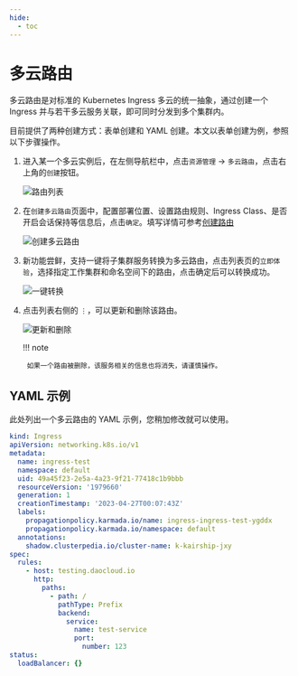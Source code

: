 ```yaml
---
hide:
  - toc
---
```


# 多云路由

多云路由是对标准的 Kubernetes Ingress 多云的统一抽象，通过创建一个 Ingress 并与若干多云服务关联，即可同时分发到多个集群内。

目前提供了两种创建方式：表单创建和 YAML 创建。本文以表单创建为例，参照以下步骤操作。

1. 进入某一个多云实例后，在左侧导航栏中，点击`资源管理` -> `多云路由`，点击右上角的`创建`按钮。

    ![路由列表](https://docs.daocloud.io/daocloud-docs-images/docs/kairship/images/create-ingress01.png)

2. 在`创建多云路由`页面中，配置部署位置、设置路由规则、Ingress Class、是否开启会话保持等信息后，点击`确定`。填写详情可参考[创建路由](../../kpanda/user-guide/network/create-ingress.md)

    ![创建多云路由](https://docs.daocloud.io/daocloud-docs-images/docs/kairship/images/create-ingress02.png)

3. 新功能尝鲜，支持一键将子集群服务转换为多云路由，点击列表页的`立即体验`，选择指定工作集群和命名空间下的路由，点击确定后可以转换成功。

    ![一键转换](https://docs.daocloud.io/daocloud-docs-images/docs/kairship/images/create-ingress03.png)

4. 点击列表右侧的 `⋮`，可以更新和删除该路由。

    ![更新和删除](https://docs.daocloud.io/daocloud-docs-images/docs/kairship/images/create-ingress04.png)

    !!! note

        如果一个路由被删除，该服务相关的信息也将消失，请谨慎操作。

## YAML 示例

此处列出一个多云路由的 YAML 示例，您稍加修改就可以使用。

```yaml
kind: Ingress
apiVersion: networking.k8s.io/v1
metadata:
  name: ingress-test
  namespace: default
  uid: 49a45f23-2e5a-4a23-9f21-77418c1b9bbb
  resourceVersion: '1979660'
  generation: 1
  creationTimestamp: '2023-04-27T00:07:43Z'
  labels:
    propagationpolicy.karmada.io/name: ingress-ingress-test-ygddx
    propagationpolicy.karmada.io/namespace: default
  annotations:
    shadow.clusterpedia.io/cluster-name: k-kairship-jxy
spec:
  rules:
    - host: testing.daocloud.io
      http:
        paths:
          - path: /
            pathType: Prefix
            backend:
              service:
                name: test-service
                port:
                  number: 123
status:
  loadBalancer: {}
```

